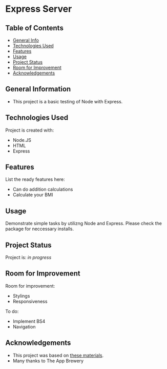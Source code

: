 # Express Server

## Table of Contents

* [General Info](#general-information)
* [Technologies Used](#technologies-used)
* [Features](#features)
* [Usage](#usage)
* [Project Status](#project-status)
* [Room for Improvement](#room-for-improvement)
* [Acknowledgements](#acknowledgements)


## General Information

- This project is a basic testing of Node with Express.

## Technologies Used

Project is created with:
* Node.JS
* HTML
* Express

## Features

List the ready features here:
- Can do addition calculations
- Calculate your BMI

## Usage

Demonstrate simple tasks by utilizng Node and Express.
Please check the package for neccessary installs.


## Project Status

Project is: _in progress_ 


## Room for Improvement

Room for improvement:
- Stylings
- Responsiveness

To do:
- Implement BS4
- Navigation

## Acknowledgements

- This project was based on [these materials](https://www.udemy.com/course/the-complete-web-development-bootcamp/).
- Many thanks to The App Brewery

